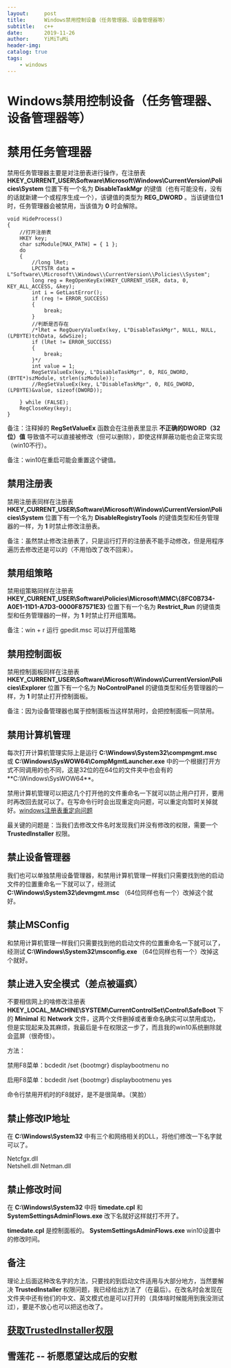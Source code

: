 ```yaml
---
layout:     post
title:      Windows禁用控制设备（任务管理器、设备管理器等）
subtitle:   c++
date:       2019-11-26
author:     YiMiTuMi
header-img: 
catalog: true
tags:
    - windows
---
```


# Windows禁用控制设备（任务管理器、设备管理器等）

# 禁用任务管理器

禁用任务管理器主要是对注册表进行操作，在注册表 **HKEY_CURRENT_USER\Software\Microsoft\Windows\CurrentVersion\Policies\System** 位置下有一个名为 **DisableTaskMgr** 的键值（也有可能没有，没有的话就新建一个或程序生成一个），该键值的类型为 **REG_DWORD** 。当该键值位**1**时，任务管理器会被禁用，当该值为 **0** 时会解除。

	void HideProcess()
	{
		//打开注册表
		HKEY key;
		char szModule[MAX_PATH] = { 1 };
		do 
		{
			//long lRet;
			LPCTSTR data = L"Software\\Microsoft\\Windows\\CurrentVersion\\Policies\\System";
			long reg = RegOpenKeyEx(HKEY_CURRENT_USER, data, 0, KEY_ALL_ACCESS, &key);
			int i = GetLastError();
			if (reg != ERROR_SUCCESS)
			{
				break;
			}
			//判断是否存在	
			/*lRet = RegQueryValueEx(key, L"DisableTaskMgr", NULL, NULL, (LPBYTE)tchData, &dwSize);
			if (lRet != ERROR_SUCCESS)
			{
				break;
			}*/
			int value = 1;
			RegSetValueEx(key, L"DisableTaskMgr", 0, REG_DWORD, (BYTE*)szModule, strlen(szModule));
		    //RegSetValueEx(key, L"DisableTaskMgr", 0, REG_DWORD, (LPBYTE)&value, sizeof(DWORD));
	
		} while (FALSE);
		RegCloseKey(key);
	}

备注：注释掉的 **RegSetValueEx** 函数会在注册表里显示 **不正确的DWORD（32位）值** 导致值不可以直接被修改（但可以删除），即使这样屏蔽功能也会正常实现（win10不行）。

备注：win10在重启可能会重置这个键值。

## 禁用注册表

禁用注册表同样在注册表 **HKEY_CURRENT_USER\Software\Microsoft\Windows\CurrentVersion\Policies\System** 位置下有一个名为 **DisableRegistryTools** 的键值类型和任务管理器的一样，为 **1** 时禁止修改注册表。

备注：虽然禁止修改注册表了，只是运行打开的注册表不能手动修改，但是用程序遍历去修改还是可以的（不用怕改了改不回来）。

## 禁用组策略

禁用组策略同样在注册表 **HKEY_CURRENT_USER\Software\\Policies\\Microsoft\\MMC\\{8FC0B734-A0E1-11D1-A7D3-0000F87571E3}** 位置下有一个名为 **Restrict_Run** 的键值类型和任务管理器的一样，为 **1** 时禁止打开组策略。

备注：win + r 运行 gpedit.msc 可以打开组策略

## 禁用控制面板

禁用控制面板同样在注册表 **HKEY_CURRENT_USER\Software\\Microsoft\\Windows\\CurrentVersion\\Policies\\Explorer** 位置下有一个名为 **NoControlPanel** 的键值类型和任务管理器的一样，为 **1** 时禁止打开控制面板。

备注：因为设备管理器也属于控制面板当这样禁用时，会把控制面板一同禁用。

## 禁用计算机管理

每次打开计算机管理实际上是运行 **C:\Windows\System32\compmgmt.msc** 或 
**C:\Windows\SysWOW64\CompMgmtLauncher.exe** 中的一个根据打开方式不同调用的也不同，这是32位的在64位的文件夹中也会有的 **C:\Windows\SysWOW64\**。

禁用计算机管理可以把这几个打开他的文件重命名一下就可以防止用户打开，要用时再改回去就可以了。在写命令行时会出现重定向问题，可以重定向暂时关掉就好。[windows注册表重定向问题](http://yimitumi.com/2019/04/17/windows注册表重定向问题/)

最关键的问题是：当我们去修改文件名时发现我们并没有修改的权限，需要一个 **TrustedInstaller** 权限。

## 禁止设备管理器

我们也可以单独禁用设备管理器，和禁用计算机管理一样我们只需要找到他的启动文件的位置重命名一下就可以了，经测试 **C:\Windows\System32\devmgmt.msc** （64位同样也有一个）改掉这个就好。

## 禁止MSConfig

和禁用计算机管理一样我们只需要找到他的启动文件的位置重命名一下就可以了，经测试 **C:\Windows\System32\msconfig.exe** （64位同样也有一个）改掉这个就好。

## 禁止进入安全模式（差点被逼疯）

不要相信网上的啥修改注册表 **HKEY_LOCAL_MACHINE\SYSTEM\CurrentControlSet\Control\SafeBoot** 下的 **Minimal** 和 **Network** 文件，这两个文件删掉或者重命名确实可以禁用成功，但是实现起来及其麻烦，我最后是卡在权限这一步了，而且我的win10系统删除就会蓝屏（很奇怪）。

方法：

禁用F8菜单：bcdedit /set {bootmgr} displaybootmenu no

启用F8菜单：bcdedit /set {bootmgr} displaybootmenu yes

命令行禁用开机时的F8就好，是不是很简单。（笑脸）

## 禁止修改IP地址

在 **C:\Windows\System32** 中有三个和网络相关的DLL，将他们修改一下名字就可以了。

Netcfgx.dll  
Netshell.dll 
Netman.dll

## 禁止修改时间

在 **C:\Windows\System32** 中将 **timedate.cpl** 和 **SystemSettingsAdminFlows.exe** 改下名就好这样就打不开了。

**timedate.cpl** 是控制面板的。
**SystemSettingsAdminFlows.exe** win10设置中的修改时间。

## 备注

理论上后面这种改名字的方法，只要找的到启动文件适用与大部分地方，当然要解决 **TrustedInstaller** 权限问题，我已经给出方法了（在最后）。在改名时会发现在文件夹中还有他们的中文、英文模式也是可以打开的（具体啥时候能用到我没测试过），要是不放心也可以把这也改了。

## [获取TrustedInstaller权限](http://yimitumi.com/2019/11/26/获取TrustedInstaller权限/)

## 雪莲花 -- 祈愿愿望达成后的安慰 
